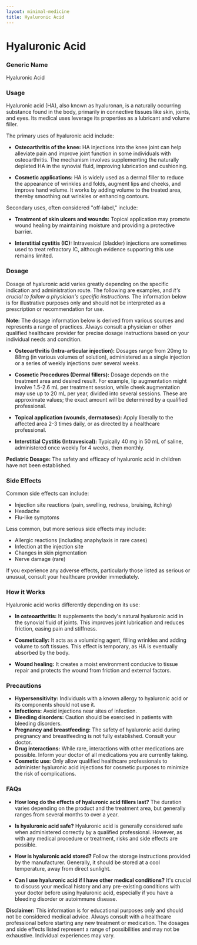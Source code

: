 ```yaml
---
layout: minimal-medicine
title: Hyaluronic Acid
---
```


# Hyaluronic Acid
### Generic Name
Hyaluronic Acid

### Usage
Hyaluronic acid (HA), also known as hyaluronan, is a naturally occurring substance found in the body, primarily in connective tissues like skin, joints, and eyes.  Its medical uses leverage its properties as a lubricant and volume filler.  

The primary uses of hyaluronic acid include:

* **Osteoarthritis of the knee:**  HA injections into the knee joint can help alleviate pain and improve joint function in some individuals with osteoarthritis.  The mechanism involves supplementing the naturally depleted HA in the synovial fluid, improving lubrication and cushioning.

* **Cosmetic applications:** HA is widely used as a dermal filler to reduce the appearance of wrinkles and folds, augment lips and cheeks, and improve hand volume. It works by adding volume to the treated area, thereby smoothing out wrinkles or enhancing contours.

Secondary uses, often considered "off-label," include:

* **Treatment of skin ulcers and wounds:** Topical application may promote wound healing by maintaining moisture and providing a protective barrier.

* **Interstitial cystitis (IC):** Intravesical (bladder) injections are sometimes used to treat refractory IC, although evidence supporting this use remains limited.


### Dosage
Dosage of hyaluronic acid varies greatly depending on the specific indication and administration route.  The following are examples, and *it's crucial to follow a physician's specific instructions.*  The information below is for illustrative purposes only and should not be interpreted as a prescription or recommendation for use.

**Note:**  The dosage information below is derived from various sources and represents a range of practices.  Always consult a physician or other qualified healthcare provider for precise dosage instructions based on your individual needs and condition.  

* **Osteoarthritis (Intra-articular injection):**  Dosages range from 20mg to 88mg (in various volumes of solution), administered as a single injection or a series of weekly injections over several weeks.

* **Cosmetic Procedures (Dermal fillers):** Dosage depends on the treatment area and desired result.  For example, lip augmentation might involve 1.5-2.6 mL per treatment session, while cheek augmentation may use up to 20 mL per year, divided into several sessions.  These are approximate values; the exact amount will be determined by a qualified professional.

* **Topical application (wounds, dermatoses):**  Apply liberally to the affected area 2-3 times daily, or as directed by a healthcare professional.

* **Interstitial Cystitis (Intravesical):**  Typically 40 mg in 50 mL of saline, administered once weekly for 4 weeks, then monthly.

**Pediatric Dosage:** The safety and efficacy of hyaluronic acid in children have not been established.


### Side Effects
Common side effects can include:

* Injection site reactions (pain, swelling, redness, bruising, itching)
* Headache
* Flu-like symptoms

Less common, but more serious side effects may include:

* Allergic reactions (including anaphylaxis in rare cases)
* Infection at the injection site
* Changes in skin pigmentation
* Nerve damage (rare)


If you experience any adverse effects, particularly those listed as serious or unusual, consult your healthcare provider immediately.


### How it Works
Hyaluronic acid works differently depending on its use:

* **In osteoarthritis:** It supplements the body's natural hyaluronic acid in the synovial fluid of joints. This improves joint lubrication and reduces friction, easing pain and stiffness.

* **Cosmetically:** It acts as a volumizing agent, filling wrinkles and adding volume to soft tissues. This effect is temporary, as HA is eventually absorbed by the body.

* **Wound healing:** It creates a moist environment conducive to tissue repair and protects the wound from friction and external factors.


### Precautions
* **Hypersensitivity:**  Individuals with a known allergy to hyaluronic acid or its components should not use it.
* **Infections:** Avoid injections near sites of infection.
* **Bleeding disorders:**  Caution should be exercised in patients with bleeding disorders.
* **Pregnancy and breastfeeding:** The safety of hyaluronic acid during pregnancy and breastfeeding is not fully established.  Consult your doctor.
* **Drug interactions:** While rare, interactions with other medications are possible. Inform your doctor of all medications you are currently taking.
* **Cosmetic use:**  Only allow qualified healthcare professionals to administer hyaluronic acid injections for cosmetic purposes to minimize the risk of complications.

### FAQs

* **How long do the effects of hyaluronic acid fillers last?**  The duration varies depending on the product and the treatment area, but generally ranges from several months to over a year.

* **Is hyaluronic acid safe?**  Hyaluronic acid is generally considered safe when administered correctly by a qualified professional. However, as with any medical procedure or treatment, risks and side effects are possible.

* **How is hyaluronic acid stored?**  Follow the storage instructions provided by the manufacturer. Generally, it should be stored at a cool temperature, away from direct sunlight.

* **Can I use hyaluronic acid if I have other medical conditions?**  It's crucial to discuss your medical history and any pre-existing conditions with your doctor before using hyaluronic acid, especially if you have a bleeding disorder or autoimmune disease.


**Disclaimer:**  This information is for educational purposes only and should not be considered medical advice.  Always consult with a healthcare professional before starting any new treatment or medication.  The dosages and side effects listed represent a range of possibilities and may not be exhaustive.  Individual experiences may vary.
